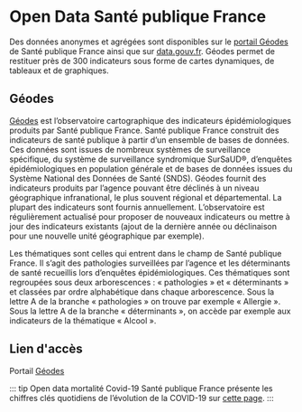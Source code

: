 # Open Data Santé publique France
<!-- SPDX-License-Identifier: MPL-2.0 -->

Des données anonymes et agrégées sont disponibles sur le [portail Géodes](https://geodes.santepubliquefrance.fr) de Santé publique France ainsi que sur [data.gouv.fr](https://www.data.gouv.fr/fr/organizations/sante-publique-france/).
Géodes permet de restituer près de 300 indicateurs sous forme de cartes dynamiques, de tableaux et de graphiques.

## Géodes
[Géodes](https://geodes.santepubliquefrance.fr/#c=article&page=P005) est l’observatoire cartographique des indicateurs épidémiologiques produits par Santé publique France. Santé publique France construit des indicateurs de santé publique à partir d’un ensemble de bases de données. Ces données sont issues de nombreux systèmes de surveillance spécifique, du système de surveillance syndromique SurSaUD®, d’enquêtes épidémiologiques en population générale et de bases de données issues du Système National des Données de Santé (SNDS). Géodes fournit des  indicateurs produits par l’agence pouvant être déclinés à un niveau géographique infranational, le plus souvent régional et départemental. La plupart des indicateurs sont fournis annuellement. L’observatoire est régulièrement actualisé pour proposer de nouveaux indicateurs ou mettre à jour des indicateurs existants (ajout de la dernière année ou déclinaison pour une nouvelle unité géographique par exemple).

Les thématiques sont celles qui entrent dans le champ de Santé publique France. Il s’agit des pathologies surveillées par l’agence et les déterminants de santé recueillis lors d’enquêtes épidémiologiques. Ces thématiques sont regroupées sous deux arborescences : « pathologies » et « déterminants » et classées par ordre alphabétique dans chaque arborescence. Sous la lettre A de la branche « pathologies » on trouve par exemple « Allergie ». Sous la lettre A de la branche « déterminants », on accède par exemple aux indicateurs de la thématique « Alcool ».

## Lien d'accès
Portail [Géodes](https://geodes.santepubliquefrance.fr/#c=article&page=P005)


::: tip Open data mortalité Covid-19
Santé publique France présente les chiffres clés quotidiens de l’évolution de la COVID-19 sur [cette page](https://www.santepubliquefrance.fr/dossiers/coronavirus-covid-19/coronavirus-chiffres-cles-et-evolution-de-la-covid-19-en-france-et-dans-le-monde).
:::
